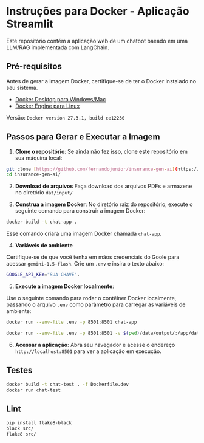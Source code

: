 # Instruções para Docker - Aplicação Streamlit

Este repositório contém a aplicação web de um chatbot baeado em uma LLM/RAG implementada com LangChain.

## Pré-requisitos

Antes de gerar a imagem Docker, certifique-se de ter o Docker instalado no seu sistema.

- [Docker Desktop para Windows/Mac](https://www.docker.com/products/docker-desktop)
- [Docker Engine para Linux](https://docs.docker.com/engine/install/)

Versão: `Docker version 27.3.1, build ce12230` 

## Passos para Gerar e Executar a Imagem

1. **Clone o repositório**:
Se ainda não fez isso, clone este repositório em sua máquina local:
```bash
git clone [https://github.com/fernandojunior/insurance-gen-ai](https://github.com/fernandojunior/insurance-gen-ai)
cd insurance-gen-ai/
```

2. **Download de arquivos**
Faça download dos arquivos PDFs e armazene no diretório `dat/input/`

3. **Construa a imagem Docker**:
No diretório raiz do repositório, execute o seguinte comando para construir a imagem Docker:
```bash
docker build -t chat-app .
```

Esse comando criará uma imagem Docker chamada `chat-app`.

4. **Variáveis de ambiente**

Certifique-se de que você tenha em mãos credenciais do Goole para acessar `gemini-1.5-flash`. Crie um `.env` e insira o texto abaixo:

```bash
GOOGLE_API_KEY="SUA CHAVE".
```

5. **Execute a imagem Docker localmente**:

Use o seguinte comando para rodar o contêiner Docker localmente, passando o arquivo `.env` como parâmetro para carregar as variáveis de ambiente:

```bash
docker run --env-file .env -p 8501:8501 chat-app

docker run --env-file .env -p 8501:8501 -v $(pwd)/data/output/:/app/data/output -v $(pwd)/data/input:/app/data/input -v $(pwd)/data/database/:/app/data/database chat-app
```

6. **Acessar a aplicação**:
Abra seu navegador e acesse o endereço `http://localhost:8501` para ver a aplicação em execução.

## Testes

```bash
docker build -t chat-test . -f Dockerfile.dev
docker run chat-test
```

## Lint

```bash
pip install flake8-black
black src/
flake8 src/
```
